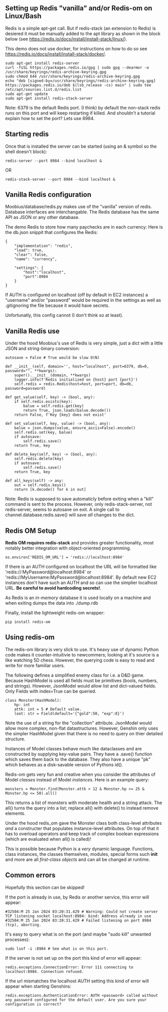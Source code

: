 ## Setting up Redis "vanilla" and/or Redis-om on Linux/Bash

Redis is a simple apt-get call. But if redis-stack (an extension to Redis) is desiered it must be manually added to the apt library as shown in the block below (see https://redis.io/docs/install/install-stack/linux/).

This demo does not use docker, for instructions on how to do so see https://redis.io/docs/install/install-stack/docker/.

```
sudo apt-get install redis-server
curl -fsSL https://packages.redis.io/gpg | sudo gpg --dearmor -o /usr/share/keyrings/redis-archive-keyring.gpg
sudo chmod 644 /usr/share/keyrings/redis-archive-keyring.gpg
echo "deb [signed-by=/usr/share/keyrings/redis-archive-keyring.gpg] https://packages.redis.io/deb $(lsb_release -cs) main" | sudo tee /etc/apt/sources.list.d/redis.list
sudo apt-get update
sudo apt-get install redis-stack-server
```

Note: 6379 is the default Redis port. (I think) by default the non-stack redis runs on this port and will keep restarting if killed. And shouldn't a tutorial explain how to set the port? Lets use 8984.

## Starting redis

Once that is installed the server can be started (using an & symbol so the shell doesn't block):
```
redis-server --port 8984 --bind localhost &
```
OR
```
redis-stack-server --port 8984 --bind localhost &
```

## Vanilla Redis configuration

Moobius/database/redis.py makes use of the "vanilla" version of redis. Database interfaces are interchangable. The Redis database has the same API as JSON or any other database.

The demo Redis to store how many paychecks are in each currency:
Here is the db.json snippit that configures the Redis:
```
{
    "implementation": "redis",
    "load": true,
    "clear": false,
    "name": "currency",

    "settings": {
        "host":"localhost",
        "port":8984
    }
}
```

If AUTH is configured on localhost (off by default in EC2 instances) a "username" and/or "password" would be required in the settings as well as .gitignoring the file because it would have secrets.

Unfortunatly, this config cannot (I don't think so at least).

## Vanilla Redis use

Under the hood Moobius's use of Redis is very simple, just a dict with a little JSON and string-binary conversion:

```
autosave = False # True would be slow O(N)

def __init__(self, domain='', host="localhost", port=6379, db=0, password="", **kwargs):
    super().__init__(domain, **kwargs)
    logger.info(f'Redis initialized on {host} port {port}')
    self.redis = redis.Redis(host=host, port=port, db=db, password=password)

def get_value(self, key) -> (bool, any):
    if self.redis.exists(key):
        balue = self.redis.get(key)
        return True, json.loads(balue.decode())
    return False, f'Key {key} does not exist'

def set_value(self, key, value) -> (bool, any):
    balue = json.dumps(value, ensure_ascii=False).encode()
    self.redis.set(key, balue)
    if autosave:
        self.redis.save()
    return True, key

def delete_key(self, key) -> (bool, any):
    self.redis.delete(key)
    if autosave:
        self.redis.save()
    return True, key

def all_keys(self) -> any:
    out = self.redis.keys()
    return [k.decode() for k in out]
```

Note: Redis is supposed to save automaticly before exiting when a "kill" command is sent to the process. However, only redis-stack-server, not redis-server, seems to autosave on exit. A single call to channel.database.redis.save() will save *all* changes to the dict.

## Redis OM Setup

**Redis OM requires redis-stack** and provides greater functionality, most notably better integration with object-oriented programming.

```
os.environ['REDIS_OM_URL'] = 'redis://localhost:8984'
```

If there is an AUTH configured on localhost the URL will be formatted like 'redis://:MyPassword@localhost:8984'  or 'redis://MyUsername:MyPassword@localhost:8984'. By default new EC2 instances don't have such an AUTH and so can use the simplier localhost URL. **Be careful to avoid hardcoding secrets!**.

As Redis is an *in-memory* database it is used locally on a machine and when exiting dumps the data into ./dump.rdb

Finally, install the lightweight redis-om wrapper:
```
pip install redis-om
```

## Using redis-om

The redis-om library is very slick to use. It's heavy use of dynamic Python code makes it counter-intuitivie to newcommers; looking at it's source is a like watching 5D chess. However, the querying code is easy to read and write for more familiar users. 

The following defines a simplified enemy class for i.e. a D&D game. Because HashModel is used all fields must be primitives (bools, numbers, and strings). However, JsonModel would allow list and dict-valued fields. Only Fields with index=True can be queried.
```
class Monster(HashModel):
    hp: int
    attk: int = 5 # Default value.
    loot: str = Field(default='{"gold":50, "exp":8}')
```
Note the use of a string for the "collection" attribute. JsonModel would allow more complex, non-flat datastructures. However, Genshin only uses the simpler HashModel given that there is no need to query on thier detailed structure. 

Instances of Model classes behave much like dataclasses and are constructed by supplying key-value pairs. They have a .save() function which saves them back to the database. They also have a unique "pk" which behaves as a disk-savable version of Pythons id().

Redis-om gets very fun and creative when you consider the attributes of Model *classes* instead of Model *instances*. Here is an example query:
```
monsters = Monster.find(Monster.attk > 12 & Monster.hp >= 25 & Monster.hp <= 50).all()
```
This returns a list of monsters with moderate health and a string attack. The all() turns the query into a list; replace all() with delete() to instead remove elements.

Under the hood redis_om gave the Monster class both class-level attributes *and* a constructer that populates instance-level attributes. On top of that it has to overload operators and keep track of complex boolean expressions (which are evaluated when all() is called)!

This is possible because Python is a *very* dynamic language. Functions, class instances, the classes themselves, modules, special forms such __init__ and more are all *first-class objects* and can all be changed at runtime.

## Common errors

Hopefully this section can be skipped!

If the port is already in use, by Redis or another service, this error will appear:
```
#32504:M 25 Jan 2024 03:20:31.429 # Warning: Could not create server TCP listening socket localhost:8984: bind: Address already in use
#32504:M 25 Jan 2024 03:20:31.429 # Failed listening on port 8984 (tcp), aborting.
```

It's easy to query what is on the port (and maybe "sudo kill" unwanted processes):
```
sudo lsof -i :8984 # See what is on this port.
```

If the server is not set up on the port this kind of error will appear:
```
redis.exceptions.ConnectionError: Error 111 connecting to localhost:8984. Connection refused.
```

If the url mismatches the localhost AUTH setting this kind of error will appear when starting Genshins:
```
redis.exceptions.AuthenticationError: AUTH <password> called without any password configured for the default user. Are you sure your configuration is correct?
```
